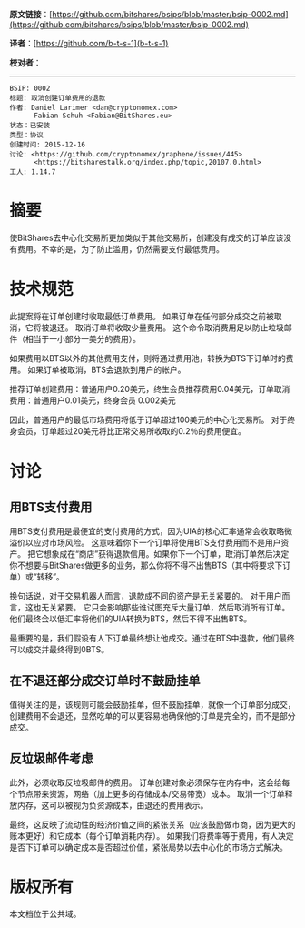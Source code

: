   **原文链接**：[https://github.com/bitshares/bsips/blob/master/bsip-0002.md](https://github.com/bitshares/bsips/blob/master/bsip-0002.md)
 
 **译者**：[https://github.com/b-t-s-1](b-t-s-1)
 
 **校对者**： 
  
***

    BSIP: 0002
    标题: 取消创建订单费用的退款
    作者: Daniel Larimer <dan@cryptonomex.com>
          Fabian Schuh <Fabian@BitShares.eu>
    状态：已安装
    类型：协议
    创建时间: 2015-12-16
    讨论: <https://github.com/cryptonomex/graphene/issues/445>
          <https://bitsharestalk.org/index.php/topic,20107.0.html>
    工人: 1.14.7

# 摘要

使BitShares去中心化交易所更加类似于其他交易所，创建没有成交的订单应该没有费用。不幸的是，为了防止滥用，仍然需要支付最低费用。

# 技术规范

此提案将在订单创建时收取最低订单费用。 如果订单在任何部分成交之前被取消，它将被退还。 取消订单将收取少量费用。 这个命令取消费用足以防止垃圾邮件（相当于一小部分一美分的费用）。

如果费用以BTS以外的其他费用支付，则将通过费用池，转换为BTS下订单时的费用。 如果订单被取消，BTS会退款到用户的帐户。

推荐订单创建费用：普通用户0.20美元，终生会员推荐费用0.04美元，订单取消费用：普通用户0.01美元，终身会员 0.002美元

因此，普通用户的最低市场费用将低于订单超过100美元的中心化交易所。 对于终身会员，订单超过20美元将比正常交易所收取的0.2％的费用便宜。

# 讨论

## 用BTS支付费用

用BTS支付费用是最便宜的支付费用的方式，因为UIA的核心汇率通常会收取略微溢价以应对市场风险。 这意味着你下一个订单将使用BTS支付费用而不是用户资产。 把它想象成在“商店”获得退款信用。如果你下一个订单，取消订单然后决定你不想要与BitShares做更多的业务，那么你将不得不出售BTS（其中将要求下订单）或“转移”。

换句话说，对于交易机器人而言，退款成不同的资产是无关紧要的。 对于用户而言，这也无关紧要。 它只会影响那些谁试图充斥大量订单，然后取消所有订单。 他们最终会以低汇率将他们的UIA转换为BTS，然后不得不出售BTS。

最重要的是，我们假设有人下订单最终想让他成交。通过在BTS中退款，他们最终可以成交并最终得到0BTS。

## 在不退还部分成交订单时不鼓励挂单

值得关注的是，该规则可能会鼓励挂单，但不鼓励挂单，就像一个订单部分成交，创建费用不会退还，显然吃单的可以更容易地确保他的订单是完全的，而不是部分成交。

## 反垃圾邮件考虑

此外，必须收取反垃圾邮件的费用。 订单创建对象必须保存在内存中，这会给每个节点带来资源，网络（加上更多的存储成本/交易带宽）成本。 取消一个订单释放内存，这可以被视为负资源成本，由退还的费用表示。

最终，这反映了流动性的经济价值之间的紧张关系（应该鼓励做市商，因为更大的账本更好）和它成本（每个订单消耗内存）。 如果我们将费率等于费用，有人决定是否下订单可以确定成本是否超过价值，紧张局势以去中心化的市场方式解决。

# 版权所有

本文档位于公共域。
